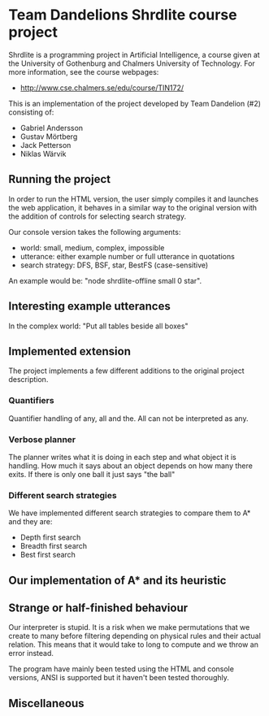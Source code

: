 # Team Dandelions Shrdlite course project

Shrdlite is a programming project in Artificial Intelligence, a course given 
at the University of Gothenburg and Chalmers University of Technology.
For more information, see the course webpages:

- <http://www.cse.chalmers.se/edu/course/TIN172/>

This is an implementation of the project developed by Team Dandelion (#2) consisting of:
 
 - Gabriel Andersson 
 - Gustav Mörtberg
 - Jack Petterson
 - Niklas Wärvik 

## Running the project
In order to run the HTML version, the user simply compiles it and launches the web application, 
it behaves in a similar way to the original version with the addition of controls for selecting 
search strategy.

Our console version takes the following arguments: 
 - world: small, medium, complex, impossible
 - utterance: either example number or full utterance in quotations
 - search strategy: DFS, BSF, star, BestFS (case-sensitive)

An example would be: "node shrdlite-offline small 0 star".

## Interesting example utterances
In the complex world:
"Put all tables beside all boxes"


## Implemented extension
The project implements a few different additions to the original project description.

### Quantifiers
Quantifier handling of any, all and the. All can not be interpreted as any.

### Verbose planner
The planner writes what it is doing in each step and what object it is handling.
How much it says about an object depends on how many there exits. If there is only one ball it just says "the ball"

### Different search strategies
We have implemented different search strategies to compare them to A\* and they are:
 - Depth first search
 - Breadth first search
 - Best first search

## Our implementation of A\* and its heuristic 

## Strange or half-finished behaviour
Our interpreter is stupid. It is a risk when we make permutations that we create to many before filtering depending on physical rules and their actual relation. This means that it would take to long to compute and we throw an error instead.

The program have mainly been tested using the HTML and console versions, ANSI is supported but it haven't 
been tested thoroughly.

## Miscellaneous
